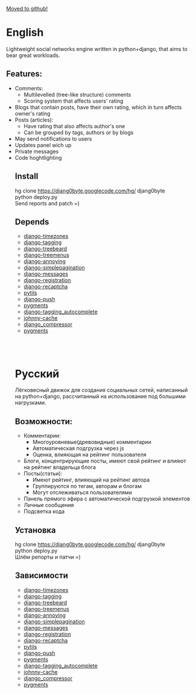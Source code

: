 <a href='https://github.com/nvbn/djang0byte'>Moved to github!</a>

<h1>English</h1>

Lightweight social networks engine written in python+django, that aims to bear great workloads.
<h2>Features:</h2><ul>
<li>Comments:<ul>
<li>Multilevelled (tree-like structure) comments</li>
<li>Scoring system that affects users' rating</li></ul></li>
<li>Blogs that contain posts, have their own rating, which in turn affects owner's rating</li>
<li>Posts (articles):<ul>
<li>Have rating that also affects author's one</li>
<li>Can be grouped by tags, authors or by blogs</li></ul>
<li>May send notifications to users</li>
<li>Updates panel wich up</li>
<li>Private messages</li>
<li>Code hoghtlighting</li>
<h2>Install</h2>
hg clone <a href='https://djang0byte.googlecode.com/hg/'>https://djang0byte.googlecode.com/hg/</a> djang0byte <br />
python deploy.py<br />
Send reports and patch =)<br>
<h2>Depends</h2>
<ul><li><a href='https://github.com/brosner/django-timezones/'>django-timezones</a></li>
<li><a href='http://code.google.com/p/django-tagging/'>django-tagging</a></li>
<li><a href='https://tabo.pe/projects/django-treebeard/'>django-treebeard</a></li>
<li><a href='http://code.google.com/p/django-treemenus/'>django-treemenus</a></li>
<li><a href='http://bitbucket.org/offline/django-annoying'>django-annoying</a></li>
<li><a href='http://bitbucket.org/offline/django-simplepagination/wiki/Home'>django-simplepagination</a></li>
<li><a href='http://code.google.com/p/django-messages/'>django-messages</a></li>
<li><a href='https://bitbucket.org/ubernostrum/django-registration/'>django-registration</a></li>
<li><a href='https://github.com/mozilla/django-recaptcha'>django-recaptcha</a></li>
<li><a href='http://pypi.python.org/pypi/pytils/'>pytils</a></li>
<li><a href='http://packages.python.org/django-push/'>django-push</a></li>
<li><a href='http://pygments.org/'>pygments</a></li>
<li><a href='http://code.google.com/p/django-tagging-autocomplete/'>django-tagging_autocomplete</a></li>
<li><a href='http://packages.python.org/johnny-cache/'>johnny-cache</a></li>
<li><a href='https://github.com/mintchaos/django_compressor'>django_compressor</a></li>
<li><a href='http://pygments.org/'>pygments</a></li></ul>
<br /><br /><br />
<h1>Русский</h1>
Лёгковесный движок для создания социальных сетей, написанный на python+django, рассчитанный на использование под большими нагрузками.<h2>Возможности:</h2>
<ul><li>Комментарии:<ul><li>Многоуровневые(древовидные) комментарии</li><li>Автоматическая подгрузка через js</li><li>Оценка, влияющая на рейтинг пользователя</li></ul></li><li>Блоги, концентрирующие посты, имеют свой рейтинг и влияют на рейтинг владельца блога</li><li>Посты(статьи):<ul><li>Имеют рейтинг, влияющий на рейтинг автора</li><li>Группируются по тегам, авторам и блогам</li><li>Могут отслеживаться пользователями</li></ul></li><li>Панель прямого эфира с автоматической подгрузкой элементов</li><li>Личные сообщения</li><li>Подсветка кода</li></ul>
<h2>Установка</h2>
hg clone <a href='https://djang0byte.googlecode.com/hg/'>https://djang0byte.googlecode.com/hg/</a> djang0byte <br />
python deploy.py<br />
Шлём репорты и патчи =)<br>
<h2>Зависимости</h2>
<ul><li><a href='https://github.com/brosner/django-timezones/'>django-timezones</a></li>
<li><a href='http://code.google.com/p/django-tagging/'>django-tagging</a></li>
<li><a href='https://tabo.pe/projects/django-treebeard/'>django-treebeard</a></li>
<li><a href='http://code.google.com/p/django-treemenus/'>django-treemenus</a></li>
<li><a href='http://bitbucket.org/offline/django-annoying'>django-annoying</a></li>
<li><a href='http://bitbucket.org/offline/django-simplepagination/wiki/Home'>django-simplepagination</a></li>
<li><a href='http://code.google.com/p/django-messages/'>django-messages</a></li>
<li><a href='https://bitbucket.org/ubernostrum/django-registration/'>django-registration</a></li>
<li><a href='https://github.com/mozilla/django-recaptcha'>django-recaptcha</a></li>
<li><a href='http://pypi.python.org/pypi/pytils/'>pytils</a></li>
<li><a href='http://packages.python.org/django-push/'>django-push</a></li>
<li><a href='http://pygments.org/'>pygments</a></li>
<li><a href='http://code.google.com/p/django-tagging-autocomplete/'>django-tagging_autocomplete</a></li>
<li><a href='http://packages.python.org/johnny-cache/'>johnny-cache</a></li>
<li><a href='https://github.com/mintchaos/django_compressor'>django_compressor</a></li>
<li><a href='http://pygments.org/'>pygments</a></li></ul>